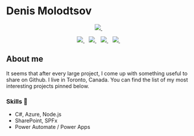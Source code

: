 # Denis Molodtsov

<p align='center'>
   <a href="http://spcomics.ca" title="SharePoint comics from Denis Molodtsov">
     <img src="https://img.shields.io/badge/Sp_comics-blog-%23025a5f.svg?&style=for-the-badge&logoColor=white" />
  </a>&nbsp;&nbsp;     
</p>  


<p align='center'>  
  <a href="https://www.linkedin.com/in/molodtsovd/">
     <img src="https://img.shields.io/badge/linkedin-%230077B5.svg?&style=for-the-badge&logo=linkedin&logoColor=white" />
  </a>&nbsp;&nbsp; 
   <a href="https://www.linkedin.com/pulse/run-multiple-instances-ms-teams-denis-molodtsov">
     <img src="https://img.shields.io/badge/linkedin_Blog-%230077B5.svg?&style=for-the-badge&logo=linkedin&logoColor=white" />
  </a>&nbsp;&nbsp;
   <a href="https://twitter.com/Zerg00s">
     <img src="https://img.shields.io/badge/twitter-%231DA1F2.svg?&style=for-the-badge&logo=twitter&logoColor=white&countColor=%232ea44f" />
  </a>&nbsp;&nbsp;
   <a href="https://www.youtube.com/channel/UC7LORag5pdtpAFoNHJJkPKg">
     <img src="https://img.shields.io/badge/youtube-%23FF0000.svg?&style=for-the-badge&logo=youtube&logoColor=white&countColor=%23c4302b" />
  </a>&nbsp;&nbsp;
</p>


## About me
It seems that after every large project, I come up with something useful to share on Github. I live in Toronto, Canada. You can find the list of my most interesting projects pinned below.

### Skills 💪
- C#, Azure, Node.js
- SharePoint, SPFx
- Power Automate / Power Apps 
